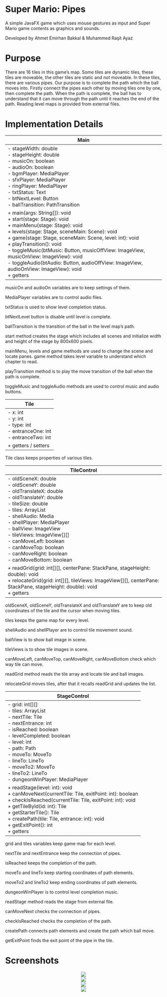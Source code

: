 # Super Mario: Pipes
A simple JavaFX game which uses mouse gestures as input and Super Mario game contents as graphics and sounds.

Developed by
Ahmet Emirhan Bakkal & Muhammed Raşit Ayaz

# Purpose
There are 16 tiles in this game’s map. Some tiles are dynamic tiles, these tiles are moveable, the other tiles are static and not moveable. In these tiles, there are various pipes. Our purpose is to complete the path which the ball moves into. Firstly connect the pipes each other by moving tiles one by one, then complete the path. When the path is complete, the ball has to understand that it can move through the path until it reaches the end of the path. Reading level maps is provided from external files.

# Implementation Details
|**Main**|
|---|
|- stageWidth: double<br>- stageHeight: double<br>- musicOn: boolean<br>- audioOn: boolean<br>- bgmPlayer: MediaPlayer<br>- sfxPlayer: MediaPlayer<br>- ringPlayer: MediaPlayer<br>- txtStatus: Text<br>- btNextLevel: Button<br>- ballTransition: PathTransition|
|+ main(args: String[]): void<br>+ start(stage: Stage): void<br>+ mainMenu(stage: Stage): void<br>+ levels(stage: Stage, sceneMain: Scene): void<br>+ game(stage: Stage, sceneMain: Scene, level: int): void<br>+ playTransition(): void<br>- toggleMusic(btMusic: Button, musicOffView: ImageView, musicOnView: ImageView): void<br>- toggleAudio(btAudio: Button, audioOffView: ImageView, audioOnView: ImageView): void<br>+ getters|

musicOn and audioOn variables are to keep settings of them.

MediaPlayer variables are to control audio files.

txtStatus is used to show level completion status.

btNextLevel button is disable until level is complete.

ballTransition is the transition of the ball in the level map’s path.

start method creates the stage which includes all scenes and initialize width and height of the stage by 800x600 pixels.

mainMenu, levels and game methods are used to change the scene and locate panes. game method takes level variable to understand which chapter to read.

playTransition method is to play the move transition of the ball when the path is complete.

toggleMusic and toggleAudio methods are used to control music and audio buttons.

|**Tile**|
|---|
|- x: int<br>- y: int<br>- type: int<br>- entranceOne: int<br>- entranceTwo: int|
|+ getters / setters|

Tile class keeps properties of various tiles.

|**TileControl**|
|---|
|- oldSceneX: double<br>- oldSceneY: double<br>- oldTranslateX: double<br>- oldTranslateY: double<br>- tileSize: double<br>- tiles: ArrayList<Tile><br>- shellAudio: Media<br>- shellPlayer: MediaPlayer<br>- ballView: ImageView<br>- tileViews: ImageView[][]<br>- canMoveLeft: boolean<br>- canMoveTop: boolean<br>- canMoveRight: boolean<br>- canMoveBottom: boolean|
|+ readGrid(grid: int[][], centerPane: StackPane, stageHeight: double): void<br>+ relocateGrid(grid: int[][], tileViews: ImageView[][], centerPane: StackPane, stageHeight: double): void<br>+ getters|

oldSceneX, oldSceneY, oldTranslateX and oldTranslateY are to keep old coordinates of the tile and the cursor when moving tiles.

tiles keeps the game map for every level.

shellAudio and shellPlayer are to control tile movement sound.

ballView is to show ball image in scene.

tileViews is to show tile images in scene.

canMoveLeft, canMoveTop, canMoveRight, canMoveBottom check which way tile can move.

readGrid method reads the tile array and locate tile and ball images.

relocateGrid moves tiles, after that it recalls readGrid and updates the list.

|**StageControl**|
|---|
|- grid: int[][]<br>- tiles: ArrayList<Tile><br>- nextTile: Tile<br>- nextEntrance: int<br>- isReached: boolean<br>- levelCompleted: boolean<br>- level: int<br>- path: Path<br>- moveTo: MoveTo<br>- lineTo: LineTo<br>- moveTo2: MoveTo<br>- lineTo2: LineTo<br>- dungeonWinPlayer: MediaPlayer|
|+ readStage(level: int): void<br>+ canMoveNext(currentTile: Tile, exitPoint: int): boolean<br>+ checkIsReached(currentTile: Tile, exitPoint: int): void<br>+ getTileById(id: int): Tile<br>+ getStarterTile(): Tile<br>+ createPath(tile: Tile, entrance: int): void<br>+ getExitPoint(): int<br>+ getters|

grid and tiles variables keep game map for each level.

nextTile and nextEntrance keep the connection of pipes.

isReached keeps the completion of the path.

moveTo and lineTo keep starting coordinates of path elements.

moveTo2 and lineTo2 keep ending coordinates of path elements.

dungeonWinPlayer is to control level completion music.

readStage method reads the stage from external file.

canMoveNext checks the connection of pipes.

checkIsReached checks the completion of the path.

createPath connects path elements and create the path which ball move.

getExitPoint finds the exit point of the pipe in the tile.

# Screenshots
<p align="center">
  <img src="/screenshots/ss1.png"><br>
  <img src="/screenshots/ss2.png"><br>
  <img src="/screenshots/ss3.png"><br>
  <img src="/screenshots/ss4.png"><br>
</p>
